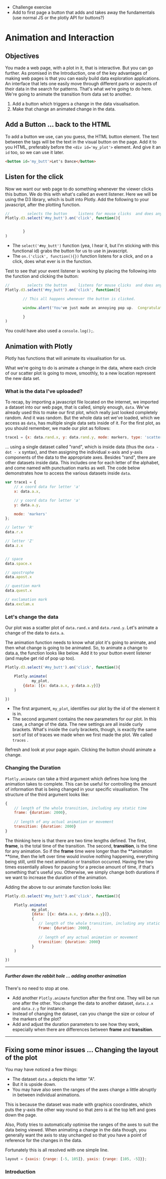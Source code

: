 * Challenge exercise
* Add to first page a button that adds and takes away the fundamentals \(use normal JS or the plotly API for buttons?\)

# Animation and Interaction

## Objectives

You made a web page, with a plot in it, that is interactive.  But you can go further.  As promised in the Introduction, one of the key advantages of making web pages is that you can easily build data exploration applications.  An interface that lets one easily move through different parts or aspects of their data in the search for patterns.  That's what we're going to do here.  We're going to animate the transition from data set to another.

1. Add a button which triggers a change in the data visualisation.
2. Make that change an animated change in the data.

## Add a Button ... back to the HTML

To add a button we use, can you guess, the HTML button element.  The text between the tags will be the text in the visual button on the page.  Add it to you HTML, preferably before the `<div id='my_plot'>` element.  And give it an `id` too, so we can use it later.

```HTML
<button id='my_butt'>Let's Dance</button>
```

## Listen for the click

Now we want our web page to do something whenever the viewer clicks this button.  We do this with what's called an event listener.  Here we will be using the D3 library, which is built into Plotly.  Add the following to your javascript, after the plotting function.

```JavaScript
//        selects the button     listens for mouse clicks  and does anything inside the function
Plotly.d3.select('#my_butt').on('click', function(){


        }
)
```

* The `select('#my_butt')` function \(yea, I hear it, but I'm sticking with this functional id\) grabs the button for us to use in javascript.
* The `on.('click', function(){})` function listens for a click, and on a click, does what ever is in the function.

Test to see that your event listener is working by placing the following into the function and clicking the button:

```JavaScript
//        selects the button     listens for mouse clicks  and does anything inside the function
Plotly.d3.select('#my_butt').on('click', function(){

        // This all happens whenever the button is clicked.

        window.alert('You've just made an annoying pop up.  Congratulations.')

        }
)
```

You could have also used a `console.log();`.

## Animation with Plotly

Plotly has functions that will animate its visualisation for us.

What we're going to do is animate a change in the data, where each circle of our scatter plot is going to move, smoothly, to a new location represent the new data set.

### What is the data I've uploaded?

To recap, by importing a javascript file located on the internet, we imported a dataset into our web page, that is called, simply enough, `data`.  We've already used this to make our first plot, which really just looked completely random.  And it was random.  But the whole data set we've loaded, which we access as `data`, has multiple single data sets inside of it.  For the first plot, as you should remember, we made our plot as follows:

```JavaScript
trace1 = {x: data.rand.x, y: data.rand.y, mode: markers, type: 'scatter'};
```

... using a single dataset called "rand", which is inside data \(thus the `data - dot - x` syntax\), and then assigning the individual x-axis and y-axis components of the data to the appropriate axes.  Besides "rand", there are other datasets inside data.  This includes one for each letter of the alphabet, and come named with punctuation marks as well.   The code below demonstrates how to access the various datasets inside `data`.

```JavaScript
var trace1 = {
    // x coord data for letter 'a'
    x: data.a.x,

    // y coord data for letter 'a'
    y: data.a.y,

    mode: 'markers'
};

// letter 'R'
data.r.x

// letter 'Z'
data.z.x


// space
data.space.x

// apostrophe
data.apost.x

// question mark
data.quest.x

// exclamation mark
data.exclam.x
```

### Let's change the data

Our plot was a scatter plot of `data.rand.x` and `data.rand.y`.   Let's animate a change of the data to `data.a`.

The animation function needs to know what plot it's going to animate, and then what change is going to be animated.  So, to animate a change to data.a, the function looks like below.  Add it to your button event listener \(and maybe get rid of pop up too\).

```JavaScript
Plotly.d3.select('#my_butt').on('click', function(){

    Plotly.animate(
            my_plot, 
        {data: [{x: data.a.x, y:data.a.y}]}
    )

})
```

* The first argument, `my_plot`, identifies our plot by the id of the element it is in.
* The second argument contains the new parameters for our plot.  In this case, a change of the data.  The new settings are all inside curly brackets.  What's inside the curly brackets, though, is exactly the same sort of list of traces we made when we first made the plot.  We called `traces` .

Refresh and look at your page again.  Clicking the button should animate a change.

### Changing the Duration

`Plotly.animate` can take a third argument which defines how long the animation takes to complete.  This can be useful for controlling the amount of information that is being changed in your specific visualisation.  The structure of the third argument looks like:

```Javascript
{
	// length of the whole transition, including any static time
	frame: {duration: 2000}, 
	
	// length of any actual animation or movement
	transition: {duration: 2000}
}
```

The thinking here is that there are two time lengths defined.  The first, **frame**, is the total time of the transition.  The second, **transition**, is the time for any animation.  So if the **frame** time were longer than the **animation **time, then the left over time would involve nothing happening, everything being still, until the next animation or transition occurred.  Having the two times essentially allows for pausing for a precise amount of time, if that's something that's useful you.  Otherwise, we simply change both durations if we want to increase the duration of the animation.  

Adding the above to our animate function looks like:

```JavaScript
Plotly.d3.select('#my_butt').on('click', function(){

    Plotly.animate(
            my_plot, 
            {data: [{x: data.a.x, y:data.a.y}]},
            {
               // length of the whole transition, including any static time
               frame: {duration: 2000},
               
               // length of any actual animation or movement
               transition: {duration: 2000}
            } 
    )

})
```



---

##### _Further down the rabbit hole ... adding another animation_ 

There's no need to stop at one.  

* Add another `Plotly.animate` function after the first one.  They will be run one after the other.  You change the data to another dataset, `data.z.x` and `data.z.y` for instance.
* Instead of changing the dataset, can you change the size or colour of the markers of the plot?
* Add and adjust the duration parameters to see how they work, especially when there are differences between **frame** and **transition**.

---



## Fixing some minor issues ... Changing the layout of the plot 

You may have noticed a few things:

* The dataset `data.a` depicts the letter "A".
* But it is upside down.
* You may have also seen the ranges of the axes change a little abruptly in between individual animations.

This is because the dataset was made with graphics coordinates, which puts the y-axis the other way round so that zero is at the top left and goes down the page.  

Also, Plotly tries to automatically optimise the ranges of the axes to suit the data being viewed.  When animating a change in the data though, you generally want the axis to stay unchanged so that you have a point of reference for the changes in the data.

Fortunately this is all resolved with one simple line.

```JavaScript
layout = {xaxis: {range: [-5, 105]}, yaxis: {range: [105, -5]}};


```



### Introduction

### 



